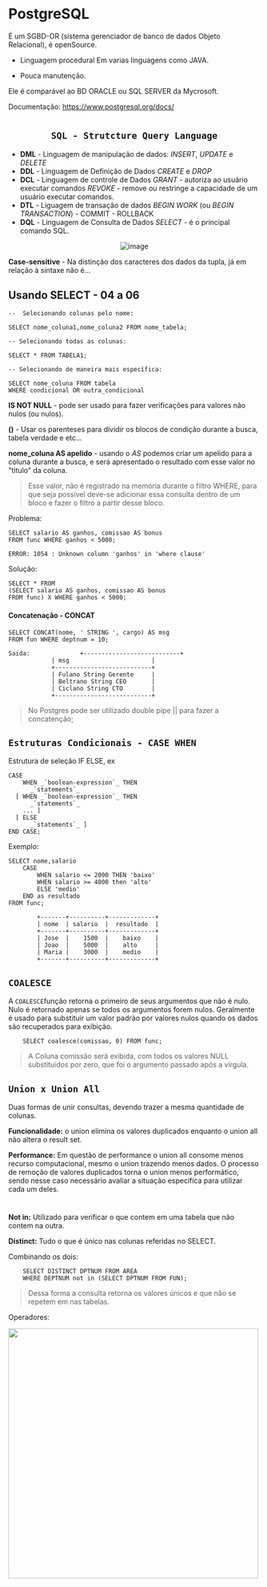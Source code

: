 # PostgreSQL

É um SGBD-OR (sistema gerenciador de banco de dados Objeto Relacional), é openSource.

- Linguagem procedural 
Em varias linguagens como JAVA.

- Pouca manutenção.

Ele é comparável ao BD ORACLE ou SQL SERVER da Mycrosoft.

Documentação:
https://www.postgresql.org/docs/

# 

<div align="center">

##	`SQL - Strutcture Query Language`
</div>

- **DML** - Linguagem de manipulação de dados:
  *INSERT*, *UPDATE* e *DELETE*
- **DDL** - Linguagem de Definição de Dados
   *CREATE* e *DROP*
 - **DCL** - Linguagem de controle de Dados
   *GRANT* - autoriza ao usuário executar comandos
   *REVOKE* - remove ou restringe a capacidade de um usuário executar comandos.
 - **DTL** - Liguagem de transação de dados
    *BEGIN WORK* (ou *BEGIN TRANSACTION*) - COMMIT - ROLLBACK
  - **DQL** - Linguagem de Consulta de Dados
     *SELECT* - é o principal comando SQL.
     
     
<div align="center">

![image](https://user-images.githubusercontent.com/100864562/218334672-fe74b6c4-5c6a-4c40-b49b-df01c69652f8.png)

</div>


**Case-sensitive**  - Na distinção dos caracteres dos dados da tupla, já em relação à sintaxe não é...

##  Usando SELECT - 04 a 06

    
	--  Selecionando colunas pelo nome:
	
    SELECT nome_coluna1,nome_coluna2 FROM nome_tabela;

	-- Selecionando todas as colunas:
	
    SELECT * FROM TABELA1;
    
    -- Selecionando de maneira mais específica:
    
    SELECT nome_coluna FROM tabela 
    WHERE condicional OR outra_condicional


**IS NOT NULL** - pode ser usado para fazer verificações para valores não nulos (ou nulos).

**()** - Usar os parenteses para dividir os blocos de condição durante a busca, tabela verdade e etc...

**nome_coluna AS apelido** - usando o *AS* podemos criar um apelido para a coluna durante a busca, e será apresentado o resultado com esse valor no "titulo" da coluna.

> Esse valor, não é registrado na memória durante o filtro WHERE, para que seja possível deve-se adicionar essa consulta dentro de um bloco e fazer o filtro a partir desse bloco.

Problema:

    SELECT salario AS ganhos, comissao AS bonus 
    FROM func WHERE ganhos < 5000;
    
    ERROR: 1054 : Unknown column 'ganhos' in 'where clause'

Solução: 

    SELECT * FROM
    (SELECT salario AS ganhos, comissao AS bonus
    FROM func) X WHERE ganhos < 5000;

#### Concatenação - CONCAT

    SELECT CONCAT(nome, ' STRING ', cargo) AS msg
    FROM fun WHERE deptnum = 10;

	Saida:		        +---------------------------+
				| msg	                    |
				+---------------------------+
				| Fulano String Gerente     |
				| Beltrano String CEO       |
				| Ciclano String CTO        |
				+---------------------------+

> No Postgres pode ser utilizado double pipe || para fazer a concatenção;

##  `Estruturas Condicionais - CASE WHEN`

Estrutura de seleção IF ELSE, ex


    CASE
        WHEN _`boolean-expression`_ THEN
          _`statements`_
      [ WHEN _`boolean-expression`_ THEN
          _`statements`_
        ... ]
      [ ELSE
          _`statements`_ ]
    END CASE;

Exemplo:

    SELECT nome,salario 
	    CASE 
		    WHEN salario <= 2000 THEN 'baixo'
		    WHEN salario >= 4000 then 'alto'
			ELSE 'medio'
		END as resultado 
	FROM func;
	
			+-------+----------+-------------+
			| nome  | salario  |  resultado  |
			+-------+----------+-------------+
			| Jose  |    1500  |  	baixo	 |
			| Joao  |    5000  |	alto     |
			| Maria |    3000  |	medio    | 
			+-------+----------+-------------+

## `COALESCE`
A `COALESCE`função retorna o primeiro de seus argumentos que não é nulo. Nulo é retornado apenas se todos os argumentos forem nulos. Geralmente é usado para substituir um valor padrão por valores nulos quando os dados são recuperados para exibição.

		SELECT coalesce(comissao, 0) FROM func;
> A Coluna comissão será exibida, com todos os valores NULL substituídos por zero, que foi o argumento passado após a virgula.

 ## **`Union x Union All`**
Duas formas de unir consultas, devendo trazer a mesma quantidade de colunas.

**Funcionalidade:** o union elimina os valores duplicados enquanto o union all não altera o result set.

**Performance:** Em questão de performance o union all consome menos recurso computacional, mesmo o union trazendo menos dados. O processo de remoção de valores duplicados torna o union menos performático, sendo nesse caso necessário avaliar a situação específica para utilizar cada um deles.
#
**Not in:** Utilizado para verificar o que contem em uma tabela que não contem na outra.  

**Distinct:** Tudo o que é único nas colunas referidas no SELECT.


Combinando os dois:

		SELECT DISTINCT DPTNUM FROM AREA 
		WHERE DEPTNUM not in (SELECT DPTNUM FROM FUN);

> Dessa forma a consulta retorna os valores únicos e que não se repetem em nas tabelas.

Operadores:

<img width="500px" src="https://user-images.githubusercontent.com/100864562/218342889-f45d1169-4715-4ea2-9e24-c111c4b8dbe4.png" />
